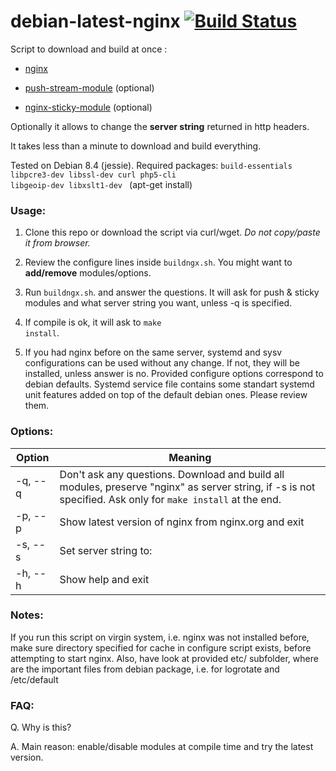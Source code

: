 # debian-latest-nginx   [![Build Status](https://travis-ci.org/p34eu/debian-latest-nginx.svg?branch=master)](https://travis-ci.org/p34eu/debian-latest-nginx)

 Script to download and build at once :

  *  <a href="http://nginx.org/download">nginx</a>

  *  <a href="http://github.com/wandenberg/nginx-push-stream-module.git">push-stream-module</a> (optional)

  *  <a href="https://bitbucket.org/nginx-goodies/nginx-sticky-module-ng">nginx-sticky-module</a> (optional)

Optionally it allows to change the <b>server string</b> returned in http headers.

It takes less than a minute to download and build everything.

Tested on Debian 8.4 (jessie). Required packages:  <code>build-essentials libpcre3-dev  libssl-dev curl php5-cli libgeoip-dev libxslt1-dev </code> (apt-get install)
         


### Usage:

 1. Clone this repo or download the script via curl/wget. <i>Do not copy/paste it from browser.</i>

 2. Review the configure lines inside <code>buildngx.sh</code>. You might want to <b>add/remove</b> modules/options.

 3. Run <code>buildngx.sh</code>. and answer the questions. It will ask for push & sticky modules and what server string you want, unless -q is specified.
 
 4. If compile is ok, it will ask to <code>make install</code>.
 
 5. If you had nginx before on the same server, systemd and sysv configurations can be used without any change. If not, they will be installed, unless answer is no. Provided configure options correspond to debian defaults. Systemd service file contains some standart systemd unit features added on top of the default debian ones. Please review them.
 


### Options:
Option | Meaning
------------ | -------------
  -q, --q | Don't ask any questions. Download and build all modules, preserve "nginx" as server string, if -s is not specified. Ask only for <code>make install</code> at the end.
  -p, --p | Show latest version of nginx from nginx.org and exit
  -s, --s | Set server string to:
  -h, --h | Show help and exit


### Notes:

If you run this script on virgin system, i.e. nginx was not installed before, make sure  directory specified for cache in configure script exists, before attempting to start nginx.
Also, have look at provided etc/ subfolder, where are the important files from debian package, i.e. for logrotate and /etc/default
 
### FAQ:
 Q. Why is this?

 A. Main reason: enable/disable modules at compile time and try the latest version.
